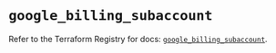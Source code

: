# `google_billing_subaccount`

Refer to the Terraform Registry for docs: [`google_billing_subaccount`](https://registry.terraform.io/providers/hashicorp/google/6.32.0/docs/resources/billing_subaccount).
